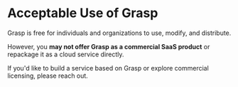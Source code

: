 # Acceptable Use of Grasp

Grasp is free for individuals and organizations to use, modify, and distribute.

However, you **may not offer Grasp as a commercial SaaS product** or repackage it as a cloud service directly.

If you'd like to build a service based on Grasp or explore commercial licensing, please reach out.
